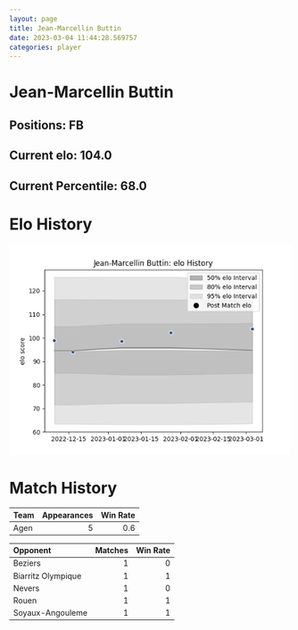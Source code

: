 ```yaml
---  
layout: page  
title: Jean-Marcellin Buttin  
date: 2023-03-04 11:44:28.569757  
categories: player  
---
```

# Jean-Marcellin Buttin

## Positions: FB

## Current elo: 104.0

## Current Percentile: 68.0

# Elo History


![elo history](history_Jean-MarcellinButtin.png)
# Match History


| Team   |   Appearances |   Win Rate |
|:-------|--------------:|-----------:|
| Agen   |             5 |        0.6 |

| Opponent           |   Matches |   Win Rate |
|:-------------------|----------:|-----------:|
| Beziers            |         1 |          0 |
| Biarritz Olympique |         1 |          1 |
| Nevers             |         1 |          0 |
| Rouen              |         1 |          1 |
| Soyaux-Angouleme   |         1 |          1 |